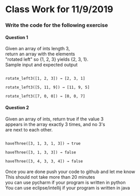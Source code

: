 # Class Work for 11/9/2019
### Write the code for the following exercise
#### Question 1 
Given an array of ints length 3, <br />
return an array with the elements <br />
"rotated left" so {1, 2, 3} yields {2, 3, 1}.<br />
Sample input and expected output <br />

<code>
rotate_left3([1, 2, 3]) → [2, 3, 1] <br />
rotate_left3([5, 11, 9]) → [11, 9, 5] <br />
rotate_left3([7, 0, 0]) → [0, 0, 7]
</code>

#### Question 2
Given an array of ints, return true if the value 3 <br />
appears in the array exactly 3 times, and no 3's <br />
are next to each other. <br />

<code>
haveThree([3, 1, 3, 1, 3]) → true <br />
haveThree([3, 1, 3, 3]) → false <br />
haveThree([3, 4, 3, 3, 4]) → false
</code>
<br />
Once you are done push your code to github and let me know <br />
This should not take more than 20 minutes <br />
you can use pycharm if your program is written in python <br />
You can use eclipse/intellij if your program is written in java
